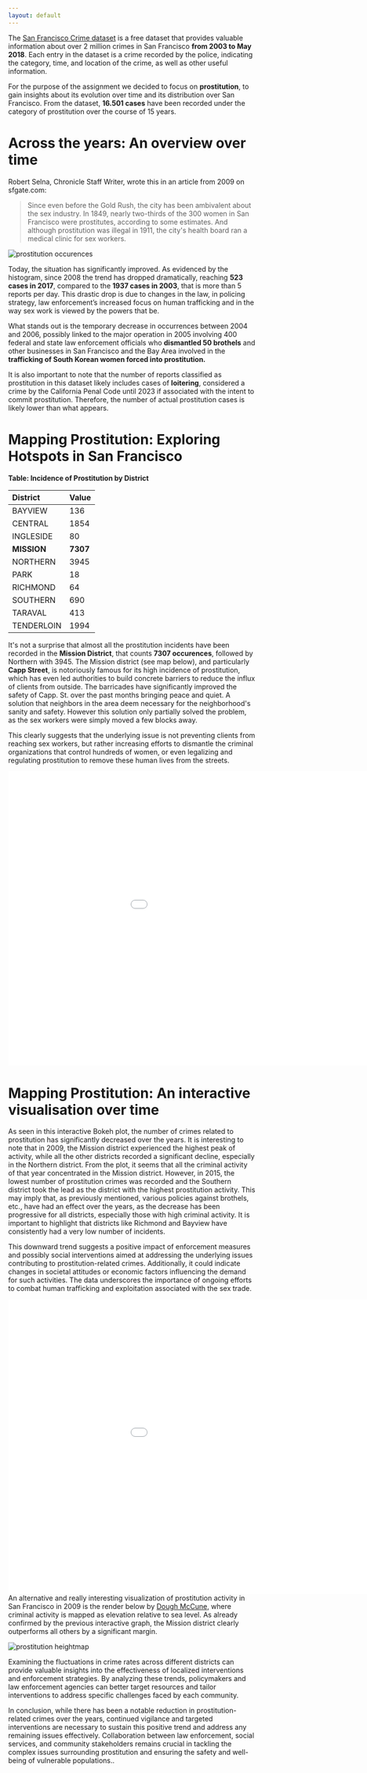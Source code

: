 ```yaml
---
layout: default
---
```


The [San Francisco Crime dataset](https://data.sfgov.org/Public-Safety/Police-Department-Incident-Reports-Historical-2003/tmnf-yvry/about_data) is a free dataset that provides valuable information about over 2 million crimes in San Francisco **from 2003 to May 2018**. Each entry in the dataset is a crime recorded by the police, indicating the category, time, and location of the crime, as well as other useful information.

For the purpose of the assignment we decided to focus on **prostitution**, to gain insights about its evolution over time and its distribution over San Francisco. From the dataset, **16.501 cases** have been recorded under the category of prostitution over the course of 15 years.

# Across the years: An overview over time

<!-- Robert Selna, Chronicle Staff Writer, wrote this in an article from 2009 on [sfgate.com](https://www.sfgate.com/crime/article/S-F-s-ambiguous-attitude-toward-brothels-3255663.php) -->
Robert Selna, Chronicle Staff Writer, wrote this in an article from 2009 on sfgate.com:

>Since even before the Gold Rush, the city has been ambivalent about the sex industry. In 1849, nearly two-thirds of the 300 women in San Francisco were prostitutes, according to some estimates. And although prostitution was illegal in 1911, the city's health board ran a medical clinic for sex workers.


![prostitution occurences](images/prostitution_occurences1.png)

Today, the situation has significantly improved. As evidenced by the histogram, since 2008 the trend has dropped dramatically, reaching **523 cases in 2017**, compared to the **1937 cases in 2003**, that is more than 5 reports per day. This drastic drop is due to changes in the law, in policing strategy, law enforcement’s increased focus on human trafficking and in the way sex work is viewed by the powers that be.

What stands out is the temporary decrease in occurrences between 2004 and 2006, possibly linked to the major operation in 2005 involving 400 federal and state law enforcement officials who **dismantled 50 brothels** and other businesses in San Francisco and the Bay Area involved in the **trafficking of South Korean women forced into prostitution.** 
<!-- (read the article from the New York Times [here](https://www.nytimes.com/2005/07/02/us/agents-said-to-dismantle-a-korean-sex-ring.html)). -->

It is also important to note that the number of reports classified as prostitution in this dataset likely includes cases of **loitering**, considered a crime by the California Penal Code until 2023 if associated with the intent to commit prostitution. Therefore, the number of actual prostitution cases is likely lower than what appears.

# Mapping Prostitution: Exploring Hotspots in San Francisco

**Table: Incidence of Prostitution by District**

| District    | Value |
|:-------------|:-------|
| BAYVIEW     | 136   |
| CENTRAL     | 1854  |
| INGLESIDE   | 80    |
| **MISSION**     | **7307**  |
| NORTHERN    | 3945  |
| PARK        | 18    |
| RICHMOND    | 64    |
| SOUTHERN    | 690   |
| TARAVAL     | 413   |
| TENDERLOIN  | 1994  |

It's not a surprise that almost all the prostitution incidents have been recorded in the **Mission District**, that counts **7307 occurences**, followed by Northern with 3945.
The Mission district (see map below), and particularly **Capp Street**, is notoriously famous for its high incidence of prostitution, which has even led authorities to build concrete barriers to reduce the influx of clients from outside. The barricades have significantly improved the safety of Capp. St. over the past months bringing peace and quiet. A solution that neighbors in the area deem necessary for the neighborhood's sanity and safety.
However this solution only partially solved the problem, as the sex workers were simply moved a few blocks away.

This clearly suggests that the underlying issue is not preventing clients from reaching sex workers, but rather increasing efforts to dismantle the criminal organizations that control hundreds of women, or even legalizing and regulating prostitution to remove these human lives from the streets.


<embed 
       type="text/html" 
       src="prostitution_map.html"
       width="1100"
       height="600"
       >




# Mapping Prostitution: An interactive visualisation over time

As seen in this interactive Bokeh plot, the number of crimes related to prostitution has significantly decreased over the years. It is interesting to note that in 2009, the Mission district experienced the highest peak of activity, while all the other districts recorded a significant decline, especially in the Northern district. From the plot, it seems that all the criminal activity of that year concentrated in the Mission district. However, in 2015, the lowest number of prostitution crimes was recorded and the Southern district took the lead as the district with the highest prostitution activity. This may imply that, as previously mentioned, various policies against brothels, etc., have had an effect over the years, as the decrease has been progressive for all districts, especially those with high criminal activity. It is important to highlight that districts like Richmond and Bayview have consistently had a very low number of incidents.

This downward trend suggests a positive impact of enforcement measures and possibly social interventions aimed at addressing the underlying issues contributing to prostitution-related crimes. Additionally, it could indicate changes in societal attitudes or economic factors influencing the demand for such activities. The data underscores the importance of ongoing efforts to combat human trafficking and exploitation associated with the sex trade.


<embed 
       type="text/html" 
       src="prostitution_crimes_plot.html"
       width="1100"
       height="600"
       />
An alternative and really interesting visualization of prostitution activity in San Francisco in 2009 is the render below by [Dough McCune](https://dougmccune.com/blog/tag/datasf/), where criminal activity is mapped as elevation relative to sea level. As already confirmed by the previous interactive graph, the Mission district clearly outperforms all others by a significant margin.

![prostitution heightmap](images/prostitution11.png)



Examining the fluctuations in crime rates across different districts can provide valuable insights into the effectiveness of localized interventions and enforcement strategies. By analyzing these trends, policymakers and law enforcement agencies can better target resources and tailor interventions to address specific challenges faced by each community.

In conclusion, while there has been a notable reduction in prostitution-related crimes over the years, continued vigilance and targeted interventions are necessary to sustain this positive trend and address any remaining issues effectively. Collaboration between law enforcement, social services, and community stakeholders remains crucial in tackling the complex issues surrounding prostitution and ensuring the safety and well-being of vulnerable populations..
